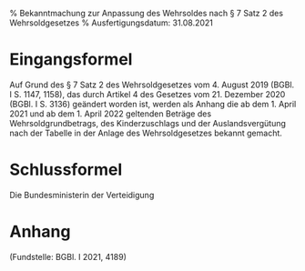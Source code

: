 % Bekanntmachung zur Anpassung des Wehrsoldes nach § 7 Satz 2 des Wehrsoldgesetzes
% Ausfertigungsdatum: 31.08.2021
 
# Eingangsformel

Auf Grund des § 7 Satz 2 des Wehrsoldgesetzes vom 4. August 2019 (BGBl. I S. 1147, 1158), das durch Artikel 4 des Gesetzes vom 21. Dezember 2020 (BGBl. I S. 3136) geändert worden ist, werden als Anhang die ab dem 1. April 2021 und ab dem 1. April 2022 geltenden Beträge des Wehrsoldgrundbetrags, des Kinderzuschlags und der Auslandsvergütung nach der Tabelle in der Anlage des Wehrsoldgesetzes bekannt gemacht.

# Schlussformel

Die Bundesministerin der Verteidigung

# Anhang

(Fundstelle: BGBl. I 2021, 4189)

 

 

 
